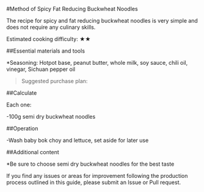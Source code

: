 #Method of Spicy Fat Reducing Buckwheat Noodles

The recipe for spicy and fat reducing buckwheat noodles is very simple and does not require any culinary skills.

Estimated cooking difficulty: ★★

##Essential materials and tools

*Seasoning: Hotpot base, peanut butter, whole milk, soy sauce, chili oil, vinegar, Sichuan pepper oil

>Suggested purchase plan:

##Calculate

Each one:

-100g semi dry buckwheat noodles

##Operation

-Wash baby bok choy and lettuce, set aside for later use

##Additional content

*Be sure to choose semi dry buckwheat noodles for the best taste

If you find any issues or areas for improvement following the production process outlined in this guide, please submit an Issue or Pull request.